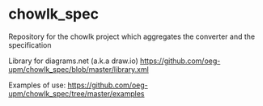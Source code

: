# chowlk_spec
Repository for the chowlk project which aggregates the converter and the specification

Library for diagrams.net (a.k.a draw.io) https://github.com/oeg-upm/chowlk_spec/blob/master/library.xml

Examples of use:  https://github.com/oeg-upm/chowlk_spec/tree/master/examples
